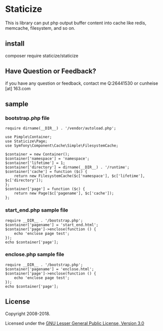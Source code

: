 Staticize
==========
This is library can put php output buffer content into cache like redis, memcache, filesystem, and so on.

## install
composer require staticize/staticize

Have Question or Feedback?
--------------------------
if you have any question or feedback, contact me Q:26441530 or cunheise [at] 163.com

## sample

### bootstrap.php file
    require dirname(__DIR__) . '/vendor/autoload.php';
    
    use Pimple\Container;
    use Staticize\Page;
    use Symfony\Component\Cache\Simple\FilesystemCache;
    
    $container = new Container();
    $container['namespace'] = 'namespace';
    $container['lifetime'] = 1;
    $container['directory'] = dirname(__DIR__) . '/runtime';
    $container['cache'] = function ($c) {
        return new FilesystemCache($c['namespace'], $c['lifetime'], $c['directory']);
    };
    $container['page'] = function ($c) {
        return new Page($c['pagename'], $c['cache']);
    };

### start_end.php sample file
    require __DIR__ . '/bootstrap.php';
    $container['pagename'] = 'start_end.html';
    $container['page']->enclose(function () {
        echo 'enclose page test';
    });
    echo $container['page'];
    
### enclose.php sample file
    require __DIR__ . '/bootstrap.php';
    $container['pagename'] = 'enclose.html';
    $container['page']->enclose(function () {
        echo 'enclose page test';
    });
    echo $container['page'];

License
-------

Copyright 2008-2018.

Licensed under the [GNU Lesser General Public License, Version 3.0](https://www.gnu.org/licenses/lgpl.txt)